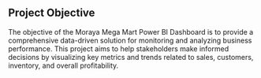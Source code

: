 ## Project Objective
The objective of the Moraya Mega Mart Power BI Dashboard is to provide a comprehensive data-driven solution for monitoring and analyzing business performance. This project aims to help stakeholders make informed decisions by visualizing key metrics and trends related to sales, customers, inventory, and overall profitability.
